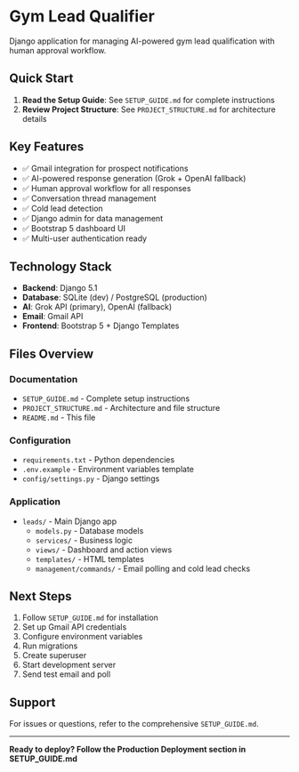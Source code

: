 # Gym Lead Qualifier

Django application for managing AI-powered gym lead qualification with human approval workflow.

## Quick Start

1. **Read the Setup Guide**: See `SETUP_GUIDE.md` for complete instructions
2. **Review Project Structure**: See `PROJECT_STRUCTURE.md` for architecture details

## Key Features

- ✅ Gmail integration for prospect notifications
- ✅ AI-powered response generation (Grok + OpenAI fallback)
- ✅ Human approval workflow for all responses
- ✅ Conversation thread management
- ✅ Cold lead detection
- ✅ Django admin for data management
- ✅ Bootstrap 5 dashboard UI
- ✅ Multi-user authentication ready

## Technology Stack

- **Backend**: Django 5.1
- **Database**: SQLite (dev) / PostgreSQL (production)
- **AI**: Grok API (primary), OpenAI (fallback)
- **Email**: Gmail API
- **Frontend**: Bootstrap 5 + Django Templates

## Files Overview

### Documentation
- `SETUP_GUIDE.md` - Complete setup instructions
- `PROJECT_STRUCTURE.md` - Architecture and file structure
- `README.md` - This file

### Configuration
- `requirements.txt` - Python dependencies
- `.env.example` - Environment variables template
- `config/settings.py` - Django settings

### Application
- `leads/` - Main Django app
  - `models.py` - Database models
  - `services/` - Business logic
  - `views/` - Dashboard and action views
  - `templates/` - HTML templates
  - `management/commands/` - Email polling and cold lead checks

## Next Steps

1. Follow `SETUP_GUIDE.md` for installation
2. Set up Gmail API credentials
3. Configure environment variables
4. Run migrations
5. Create superuser
6. Start development server
7. Send test email and poll

## Support

For issues or questions, refer to the comprehensive `SETUP_GUIDE.md`.

---

**Ready to deploy? Follow the Production Deployment section in SETUP_GUIDE.md**
